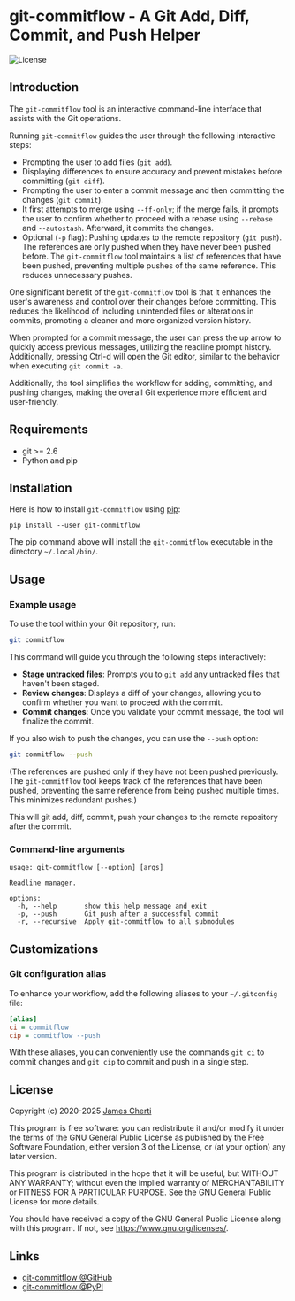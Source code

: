 # git-commitflow - A Git Add, Diff, Commit, and Push Helper
![License](https://img.shields.io/github/license/jamescherti/outline-indent.el)

## Introduction

The `git-commitflow` tool is an interactive command-line interface that assists with the Git operations.

Running `git-commitflow` guides the user through the following interactive steps:
- Prompting the user to add files (`git add`).
- Displaying differences to ensure accuracy and prevent mistakes before committing (`git diff`).
- Prompting the user to enter a commit message and then committing the changes (`git commit`).
- It first attempts to merge using `--ff-only`; if the merge fails, it prompts the user to confirm whether to proceed with a rebase using `--rebase` and `--autostash`. Afterward, it commits the changes.
- Optional (`-p` flag): Pushing updates to the remote repository (`git push`). The references are only pushed when they have never been pushed before. The `git-commitflow` tool maintains a list of references that have been pushed, preventing multiple pushes of the same reference. This reduces unnecessary pushes.

One significant benefit of the `git-commitflow` tool is that it enhances the user's awareness and control over their changes before committing. This reduces the likelihood of including unintended files or alterations in commits, promoting a cleaner and more organized version history.

When prompted for a commit message, the user can press the up arrow to quickly access previous messages, utilizing the readline prompt history. Additionally, pressing Ctrl-d will open the Git editor, similar to the behavior when executing `git commit -a`.

Additionally, the tool simplifies the workflow for adding, committing, and pushing changes, making the overall Git experience more efficient and user-friendly.

## Requirements

- git >= 2.6
- Python and pip

## Installation

Here is how to install `git-commitflow` using [pip](https://pypi.org/project/pip/):
```
pip install --user git-commitflow
```

The pip command above will install the `git-commitflow` executable in the directory `~/.local/bin/`.

## Usage

### Example usage

To use the tool within your Git repository, run:

```bash
git commitflow
```

This command will guide you through the following steps interactively:

- **Stage untracked files**: Prompts you to `git add` any untracked files that haven't been staged.
- **Review changes**: Displays a diff of your changes, allowing you to confirm whether you want to proceed with the commit.
- **Commit changes**: Once you validate your commit message, the tool will finalize the commit.

If you also wish to push the changes, you can use the `--push` option:

```bash
git commitflow --push
```

(The references are pushed only if they have not been pushed previously. The `git-commitflow` tool keeps track of the references that have been pushed, preventing the same reference from being pushed multiple times. This minimizes redundant pushes.)

This will git add, diff, commit, push your changes to the remote repository after the commit.

### Command-line arguments

```
usage: git-commitflow [--option] [args]

Readline manager.

options:
  -h, --help       show this help message and exit
  -p, --push       Git push after a successful commit
  -r, --recursive  Apply git-commitflow to all submodules
```

## Customizations

### Git configuration alias

To enhance your workflow, add the following aliases to your `~/.gitconfig` file:

```ini
[alias]
ci = commitflow
cip = commitflow --push
```

With these aliases, you can conveniently use the commands `git ci` to commit changes and `git cip` to commit and push in a single step.

## License

Copyright (c) 2020-2025 [James Cherti](https://www.jamescherti.com)

This program is free software: you can redistribute it and/or modify it under the terms of the GNU General Public License as published by the Free Software Foundation, either version 3 of the License, or (at your option) any later version.

This program is distributed in the hope that it will be useful, but WITHOUT ANY WARRANTY; without even the implied warranty of MERCHANTABILITY or FITNESS FOR A PARTICULAR PURPOSE. See the GNU General Public License for more details.

You should have received a copy of the GNU General Public License along with this program. If not, see <https://www.gnu.org/licenses/>.

## Links

- [git-commitflow @GitHub](https://github.com/jamescherti/git-commitflow)
- [git-commitflow @PyPI](https://pypi.org/project/git-commitflow/)

